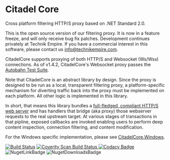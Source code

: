 # Citadel Core
Cross platform filtering HTTP/S proxy based on .NET Standard 2.0.

This is the open source version of our filtering proxy. It is now in a feature freeze, and will only receive bug fix patches. Development continues privately at Technik Empire. If you have a commercial interest in this software, please contact us [info@technikempire.com](mailto:info@technikempire.com).

CitadelCore supports proxying of both HTTP/S and Websocket (Ws/Wss) connections. As of v1.4.2, CitadelCore's Websocket proxy passes the [Autobahn Test Suite](https://github.com/TechnikEmpire/CitadelCore/releases/download/v1.4.2/autobahn-testsuite-results.zip).

Note that CitadelCore is an abstract library by design. Since the proxy is designed to be run as a local, transparent filtering proxy, a platform-specific mechanism for diverting traffic back into the proxy must be implemented on each platform. All other logic is implemented in this library. 

In short, that means this library bundles a [full-fledged, compliant HTTP/S web server](https://github.com/aspnet/KestrelHttpServer) and has handlers that bridge (aka proxy) those webserver requests to the real upstream target. At various stages of transactions in that pipline, exposed callbacks are invoked enabling users to perform deep content inspection, connection filtering, and content modification.

For the Windows specific implementation, please see [CitadelCore.Windows](https://github.com/TechnikEmpire/CitadelCore.Windows).

[![Build Status](https://travis-ci.org/TechnikEmpire/CitadelCore.svg?branch=master)](https://travis-ci.org/TechnikEmpire/CitadelCore)
<a href="https://scan.coverity.com/projects/technikempire-citadelcore">
  <img alt="Coverity Scan Build Status"
       src="https://scan.coverity.com/projects/15514/badge.svg"/>
</a>
[![Codacy Badge](https://api.codacy.com/project/badge/Grade/79dbc8edcb3a413eafc84d0e506342e0)](https://www.codacy.com/app/TechnikEmpire/CitadelCore?utm_source=github.com&amp;utm_medium=referral&amp;utm_content=TechnikEmpire/CitadelCore&amp;utm_campaign=Badge_Grade)
![NugetLinkBadge](https://img.shields.io/nuget/v/CitadelCore.svg)
![NugetDownloadsBadge](https://img.shields.io/nuget/dt/CitadelCore.svg)  
